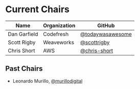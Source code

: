 # Current Chairs

Name | Organization | GitHub
-- | -- | --
Dan Garfield | Codefresh | [@todaywasawesome](https://github.com/todaywasawesome)
Scott Rigby | Weaveworks | [@scottrigby](https://github.com/scottrigby)
Chris Short | AWS | [@chris-short](https://github.com/chris-short)

## Past Chairs

- Leonardo Murillo, [@murillodigital](https://github.com/murillodigital)
